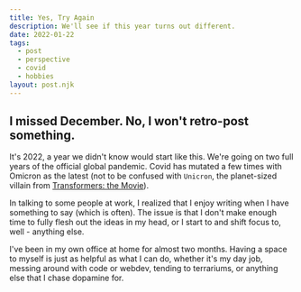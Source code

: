 ```yaml
---
title: Yes, Try Again
description: We'll see if this year turns out different.
date: 2022-01-22
tags:
  - post
  - perspective
  - covid
  - hobbies
layout: post.njk
---
```


## I missed December. No, I won't retro-post something.

It's 2022, a year we didn't know would start like this. We're going on two full years of the official global pandemic. Covid has mutated a few times with Omicron as the latest (not to be confused with `Unicron`, the planet-sized villain from [Transformers: the Movie](https://www.imdb.com/title/tt0092106/)).

In talking to some people at work, I realized that I enjoy writing when I have something to say (which is often). The issue is that I don't make enough time to fully flesh out the ideas in my head, or I start to and shift focus to, well - anything else.

I've been in my own office at home for almost two months. Having a space to myself is just as helpful as what I can do, whether it's my day job, messing around with code or webdev, tending to terrariums, or anything else that I chase dopamine for.
